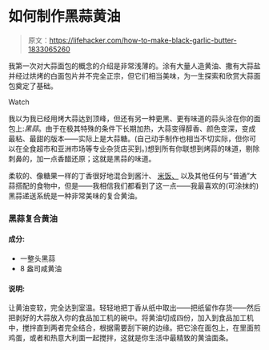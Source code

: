 # 如何制作黑蒜黄油

> 原文：<https://lifehacker.com/how-to-make-black-garlic-butter-1833065260>

我第一次对大蒜面包的概念的介绍是非常浅薄的。涂有大量人造黄油、撒有大蒜盐并经过烘烤的白面包片并不完全正宗，但它们相当美味，为一生探索和欣赏大蒜面包奠定了基础。

Watch

我以为我已经用烤大蒜达到顶峰，但还有另一种更黑、更有味道的蒜头涂在你的面包上:*黑蒜*。由于在极其特殊的条件下长期加热，大蒜变得醇香、颜色变深，变成最粘、最甜的版本——实际上是大蒜糖。(自己动手制作也相当不切实际，但你可以在全食超市和亚洲市场等专业杂货店买到。)想到所有你联想到烤蒜的味道，剔除刺鼻的，加一点香醋还原；这就是黑蒜的味道。

柔软的、像糖果一样的丁香很好地混合到酱汁、 [米饭、](https://skillet.lifehacker.com/make-this-earth-friendly-black-rice-porridge-in-your-in-1832871805) 以及其他任何与“普通”大蒜搭配的食物中，但是——我相信我们都看到了这一点——我最喜欢的(可涂抹的)黑蒜递送系统是一种非常美味的复合黄油。

### 黑蒜复合黄油

#### 成分:

*   一整头黑蒜
*   8 盎司咸黄油

#### 说明:

让黄油变软，完全达到室温。轻轻地把丁香从纸中取出——把纸留作存货——然后把剥好的大蒜放入你的食品加工机的碗中。将黄油切成四份，加入到食品加工机中，搅拌直到两者完全结合，根据需要刮下碗的边缘。把它涂在面包上，在里面煎鸡蛋，或者和热意大利面一起搅拌，这就是你生活中最精致的黄油面条。